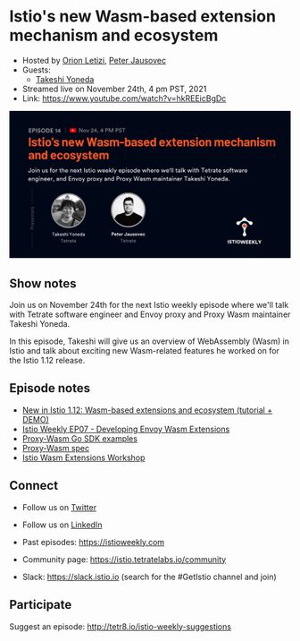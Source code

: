 # Istio's new Wasm-based extension mechanism and ecosystem

- Hosted by [Orion Letizi](https://twitter.com/orionletizi), [Peter Jausovec](https://twitter.com/pjausovec)
- Guests:
  - [Takeshi Yoneda](https://twitter.com/mathetake)
- Streamed live on November 24th, 4 pm PST, 2021
- Link: https://www.youtube.com/watch?v=hkREEicBgDc

![episode image](014.png)

## Show notes

Join us on November 24th for the next Istio weekly episode where we'll talk with Tetrate software engineer and Envoy proxy and Proxy Wasm maintainer Takeshi Yoneda.

In this episode, Takeshi will give us an overview of WebAssembly (Wasm) in Istio and talk about exciting new Wasm-related features he worked on for the Istio 1.12 release.

## Episode notes

- [New in Istio 1.12: Wasm-based extensions and ecosystem (tutorial + DEMO)](https://www.tetrate.io/blog/istio-wasm-extensions-and-ecosystem/)
- [Istio Weekly EP07 - Developing Envoy Wasm Extensions](https://www.youtube.com/watch?v=JIq8wujlG9s&t=2s)
- [Proxy-Wasm Go SDK examples](https://github.com/tetratelabs/proxy-wasm-go-sdk/tree/main/examples)
- [Proxy-Wasm spec](https://github.com/proxy-wasm/spec)
- [Istio Wasm Extensions Workshop](https://www.tetrate.io/istio-wasm-workshop/)

## Connect

- Follow us on [Twitter](https://twitter.com/tetrateio)
- Follow us on [LinkedIn](https://www.linkedin.com/company/tetrate)
- Past episodes: https://istioweekly.com

- Community page: https://istio.tetratelabs.io/community
- Slack: https://slack.istio.io (search for the #GetIstio channel and join)

## Participate

Suggest an episode: http://tetr8.io/istio-weekly-suggestions
